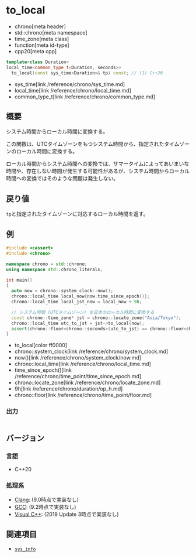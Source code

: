 # to_local
* chrono[meta header]
* std::chrono[meta namespace]
* time_zone[meta class]
* function[meta id-type]
* cpp20[meta cpp]

```cpp
template<class Duration>
local_time<common_type_t<Duration, seconds>>
  to_local(const sys_time<Duration>& tp) const; // (1) C++20
```
* sys_time[link /reference/chrono/sys_time.md]
* local_time[link /reference/chrono/local_time.md]
* common_type_t[link /reference/chrono/common_type.md]

## 概要
システム時間からローカル時間に変換する。

この関数は、UTCタイムゾーンをもつシステム時間から、指定されたタイムゾーンのローカル時間に変換する。

ローカル時間からシステム時間への変換では、サマータイムによってあいまいな時間や、存在しない時間が発生する可能性があるが、システム時間からローカル時間への変換ではそのような問題は発生しない。


## 戻り値
`tp`と指定されたタイムゾーンに対応するローカル時間を返す。


## 例
```cpp example
#include <cassert>
#include <chrono>

namespace chrono = std::chrono;
using namespace std::chrono_literals;

int main()
{
  auto now = chrono::system_clock::now();
  chrono::local_time local_now{now.time_since_epoch()};
  chrono::local_time local_jst_now = local_now + 9h;

  // システム時間 (UTCタイムゾーン) を日本のローカル時間に変換する
  const chrono::time_zone* jst = chrono::locate_zone("Asia/Tokyo");
  chrono::local_time utc_to_jst = jst->to_local(now);
  assert(chrono::floor<chrono::seconds>(utc_to_jst) == chrono::floor<chrono::seconds>(local_jst_now));
}
```
* to_local[color ff0000]
* chrono::system_clock[link /reference/chrono/system_clock.md]
* now()[link /reference/chrono/system_clock/now.md]
* chrono::local_time[link /reference/chrono/local_time.md]
* time_since_epoch()[link /reference/chrono/time_point/time_since_epoch.md]
* chrono::locate_zone[link /reference/chrono/locate_zone.md]
* 9h[link /reference/chrono/duration/op_h.md]
* chrono::floor[link /reference/chrono/time_point/floor.md]

### 出力
```
```

## バージョン
### 言語
- C++20

### 処理系
- [Clang](/implementation.md#clang): (9.0時点で実装なし)
- [GCC](/implementation.md#gcc): (9.2時点で実装なし)
- [Visual C++](/implementation.md#visual_cpp): (2019 Update 3時点で実装なし)


## 関連項目
- [`sys_info`](/reference/chrono/sys_info.md)
